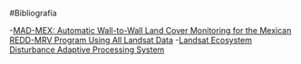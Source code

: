 #Bibliografía

-[MAD-MEX: Automatic Wall-to-Wall Land Cover Monitoring for the Mexican REDD-MRV Program Using All Landsat Data](http://www.mdpi.com/2072-4292/6/5/3923/pdf)
-[Landsat Ecosystem Disturbance Adaptive Processing System](http://ledapsweb.nascom.nasa.gov/)
